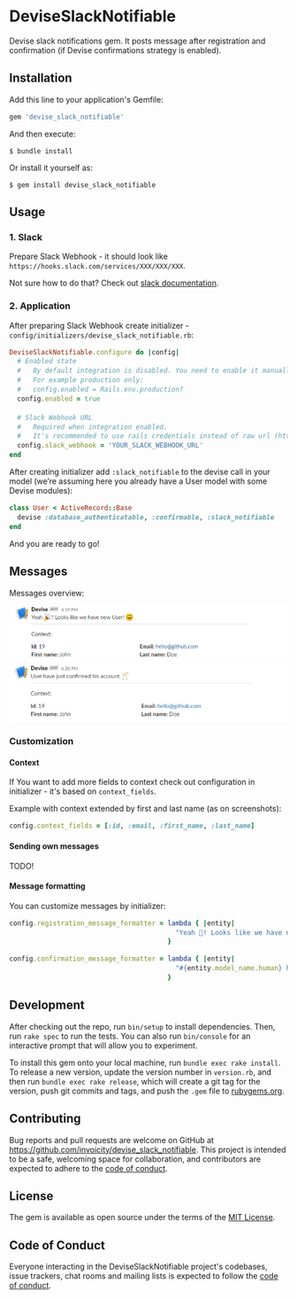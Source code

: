 # DeviseSlackNotifiable

Devise slack notifications gem. It posts message after registration and confirmation (if Devise confirmations strategy is enabled).

## Installation

Add this line to your application's Gemfile:

```ruby
gem 'devise_slack_notifiable'
```

And then execute:

    $ bundle install

Or install it yourself as:

    $ gem install devise_slack_notifiable

## Usage

### 1. Slack
Prepare Slack Webhook - it should look like `https://hooks.slack.com/services/XXX/XXX/XXX`.

Not sure how to do that? Check out [slack documentation](https://api.slack.com/messaging/webhooks#getting_started).

### 2. Application
After preparing Slack Webhook create initializer - `config/initializers/devise_slack_notifiable.rb`:
```ruby
DeviseSlackNotifiable.configure do |config|
  # Enabled state
  #   By default integration is disabled. You need to enable it manually on desired environments.
  #   For example production only:
  #   config.enabled = Rails.env.production?
  config.enabled = true

  # Slack Webhook URL
  #   Required when integration enabled.
  #   It's recommended to use rails credentials instead of raw url (https://edgeguides.rubyonrails.org/security.html#custom-credentials)
  config.slack_webhook = 'YOUR_SLACK_WEBHOOK_URL'
end
```

After creating initializer add `:slack_notifiable` to the devise call in your model (we’re assuming here you already have a User model with some Devise modules):
```ruby
class User < ActiveRecord::Base
  devise :database_authenticatable, :confirmable, :slack_notifiable
end
```

And you are ready to go!

## Messages
Messages overview:

![Registration notification](./docs/registration-notification.png)
![Confirmation notification](./docs/confirmation-notification.png)

### Customization

#### Context
If You want to add more fields to context check out configuration in initializer - it's based on `context_fields`.

Example with context extended by first and last name (as on screenshots):
```ruby
config.context_fields = [:id, :email, :first_name, :last_name]
```

#### Sending own messages
TODO!

#### Message formatting
You can customize messages by initializer:
```ruby
config.registration_message_formatter = lambda { |entity|
                                          "Yeah 🎉! Looks like we have new #{entity.model_name.human}! 😊"
                                        }
```

```ruby
config.confirmation_message_formatter = lambda { |entity|
                                          "#{entity.model_name.human} have just confirmed his account 🥂"
                                        }
```

## Development

After checking out the repo, run `bin/setup` to install dependencies. Then, run `rake spec` to run the tests. You can also run `bin/console` for an interactive prompt that will allow you to experiment.

To install this gem onto your local machine, run `bundle exec rake install`. To release a new version, update the version number in `version.rb`, and then run `bundle exec rake release`, which will create a git tag for the version, push git commits and tags, and push the `.gem` file to [rubygems.org](https://rubygems.org).

## Contributing

Bug reports and pull requests are welcome on GitHub at https://github.com/invoicity/devise_slack_notifiable. This project is intended to be a safe, welcoming space for collaboration, and contributors are expected to adhere to the [code of conduct](https://github.com/invoicity/devise_slack_notifiable/blob/master/CODE_OF_CONDUCT.md).


## License

The gem is available as open source under the terms of the [MIT License](https://opensource.org/licenses/MIT).

## Code of Conduct

Everyone interacting in the DeviseSlackNotifiable project's codebases, issue trackers, chat rooms and mailing lists is expected to follow the [code of conduct](https://github.com/[USERNAME]/devise_slack_notifiable/blob/master/CODE_OF_CONDUCT.md).
